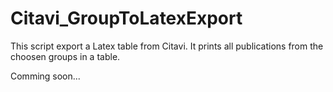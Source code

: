 # Citavi_GroupToLatexExport
This script export a Latex table from Citavi. It prints all publications from the choosen groups in a table.

Comming soon...
